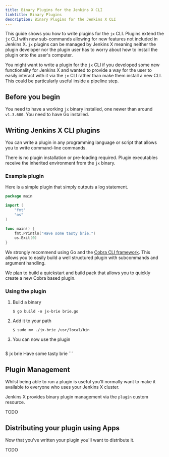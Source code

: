 ```yaml
---
title: Binary Plugins for the Jenkins X CLI
linktitle: Binary Plugins
description: Binary Plugins for the Jenkins X CLI
---
```


This guide shows you how to write plugins for the `jx` CLI. Plugins extend the `jx` CLI with new sub-commands allowing for new 
features not included in Jenkins X. `jx` plugins can be managed by Jenkins X meaning neither the plugin developer nor 
the plugin user has to worry about how to install the plugin onto the user's computer.

You might want to write a plugin for the `jx` CLI if you developed some new functionality for Jenkins X and wanted to provide a
way for the user to easily interact with it via the `jx` CLI rather than make them install a new CLI. This could be particularly
useful inside a pipeline step.

## Before you begin

You need to have a working `jx` binary installed, one newer than around `v1.3.600`. You need to have Go installed.

## Writing Jenkins X CLI plugins

You can write a plugin in any programming language or script that allows you to write command-line commands.

There is no plugin installation or pre-loading required. Plugin executables receive the inherited environment from the
 `jx` binary.
 
### Example plugin

Here is a simple plugin that simply outputs a log statement.

```go
package main

import (
	"fmt"
	"os"
)

func main() {
	fmt.Println("Have some tasty brie.")
	os.Exit(0)
}
```
 
We strongly recommend using Go and the [Cobra CLI framework](https://github.com/spf13/cobra). This allows you to easily 
build a well structured plugin with subcommands and argument handling.  

We [plan](https://github.com/jenkins-x/jx/issues/2832) to build a quickstart and build pack that allows you to 
quickly create a new Cobra based plugin.

### Using the plugin

1. Build a binary
  
    ```$ go build -o jx-brie brie.go```
2. Add it to your path

    ```$ sudo mv ./jx-brie /usr/local/bin```
3. You can now use the plugin

    ```
$ jx brie
Have some tasty brie
    ```

## Plugin Management

Whilst being able to run a plugin is useful you'll normally want to make it available to everyone who uses your Jenkins X cluster.

Jenkins X provides binary plugin management via the `plugin` custom resource.

TODO 

## Distributing your plugin using Apps

Now that you've written your plugin you'll want to distribute it.

TODO
